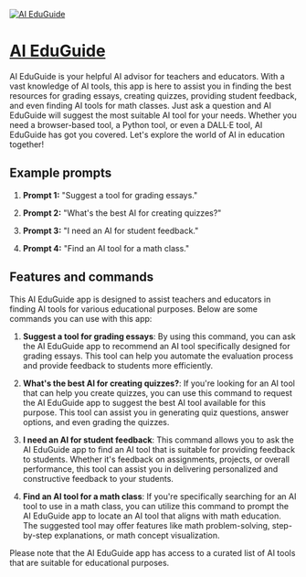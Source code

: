 [![AI EduGuide](https://files.oaiusercontent.com/file-n4IV9v56YDxE357ntovVdO6t?se=2123-10-16T22%3A14%3A45Z&sp=r&sv=2021-08-06&sr=b&rscc=max-age%3D31536000%2C%20immutable&rscd=attachment%3B%20filename%3Dbc008d21-3a3f-4c14-aa15-eee34e0e33cd.png&sig=Ly3ic4VsZjORDb0VwXBTsxE%2BNMmrR8speW3g8ZnR1Uo%3D)](https://chat.openai.com/g/g-u30UK75wp-ai-eduguide)

# [AI EduGuide](https://chat.openai.com/g/g-u30UK75wp-ai-eduguide)

AI EduGuide is your helpful AI advisor for teachers and educators. With a vast knowledge of AI tools, this app is here to assist you in finding the best resources for grading essays, creating quizzes, providing student feedback, and even finding AI tools for math classes. Just ask a question and AI EduGuide will suggest the most suitable AI tool for your needs. Whether you need a browser-based tool, a Python tool, or even a DALL·E tool, AI EduGuide has got you covered. Let's explore the world of AI in education together!

## Example prompts

1. **Prompt 1:** "Suggest a tool for grading essays."

2. **Prompt 2:** "What's the best AI for creating quizzes?"

3. **Prompt 3:** "I need an AI for student feedback."

4. **Prompt 4:** "Find an AI tool for a math class."

## Features and commands

This AI EduGuide app is designed to assist teachers and educators in finding AI tools for various educational purposes. Below are some commands you can use with this app:

1. **Suggest a tool for grading essays**: By using this command, you can ask the AI EduGuide app to recommend an AI tool specifically designed for grading essays. This tool can help you automate the evaluation process and provide feedback to students more efficiently.

2. **What's the best AI for creating quizzes?**: If you're looking for an AI tool that can help you create quizzes, you can use this command to request the AI EduGuide app to suggest the best AI tool available for this purpose. This tool can assist you in generating quiz questions, answer options, and even grading the quizzes.

3. **I need an AI for student feedback**: This command allows you to ask the AI EduGuide app to find an AI tool that is suitable for providing feedback to students. Whether it's feedback on assignments, projects, or overall performance, this tool can assist you in delivering personalized and constructive feedback to your students.

4. **Find an AI tool for a math class**: If you're specifically searching for an AI tool to use in a math class, you can utilize this command to prompt the AI EduGuide app to locate an AI tool that aligns with math education. The suggested tool may offer features like math problem-solving, step-by-step explanations, or math concept visualization.

Please note that the AI EduGuide app has access to a curated list of AI tools that are suitable for educational purposes.